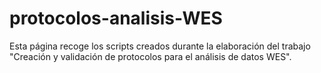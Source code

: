 # protocolos-analisis-WES
Esta página recoge los scripts creados durante la elaboración del trabajo "Creación y validación de protocolos para el análisis de datos WES".
